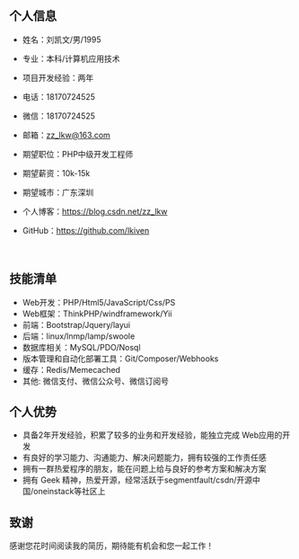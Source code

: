 ## 个人信息

- 姓名：刘凯文/男/1995
- 专业：本科/计算机应用技术
- 项目开发经验：两年
- 电话：18170724525
- 微信：18170724525
- 邮箱：zz_lkw@163.com
- 期望职位：PHP中级开发工程师
- 期望薪资：10k-15k
- 期望城市：广东深圳
- 个人博客：https://blog.csdn.net/zz_lkw
- GitHub：https://github.com/lkiven

  ​

## 技能清单

- Web开发：PHP/Html5/JavaScript/Css/PS
- Web框架：ThinkPHP/windframework/Yii
- 前端：Bootstrap/Jquery/layui
- 后端：linux/lnmp/lamp/swoole
- 数据库相关：MySQL/PDO/Nosql
- 版本管理和自动化部署工具：Git/Composer/Webhooks
- 缓存：Redis/Memecached
- 其他: 微信支付、微信公众号、微信订阅号


## 个人优势
- 具备2年开发经验，积累了较多的业务和开发经验，能独立完成 Web应用的开发
- 有良好的学习能力、沟通能力、解决问题能力，拥有较强的工作责任感
- 拥有一群热爱程序的朋友，能在问题上给与良好的参考方案和解决方案
- 拥有 Geek 精神，热爱开源，经常活跃于segmentfault/csdn/开源中国/oneinstack等社区上

## 致谢

感谢您花时间阅读我的简历，期待能有机会和您一起工作！




